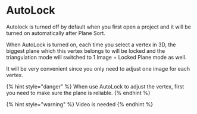 # AutoLock

Autolock is turned off by default when you first open a project and it will be turned on automatically after Plane Sort.

When AutoLock is turned on, each time you select a vertex in 3D, the biggest plane which this vertex belongs to will be locked and the triangulation mode will switched to 1 Image + Locked Plane mode as well. 

It will be very convenient since you only need to adjust one image for each vertex. 

{% hint style="danger" %}
When use AutoLock to adjust the vertex, first you need to make sure the plane is reliable.
{% endhint %}

{% hint style="warning" %}
Video is needed
{% endhint %}


